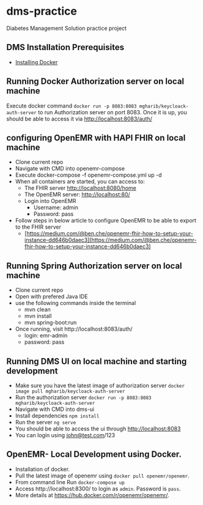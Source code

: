 # dms-practice
Diabetes Management Solution practice project

## DMS Installation Prerequisites
- [Installing Docker](https://docs.docker.com/get-docker/)

## Running Docker Authorization server on local machine
Execute docker command `docker run -p 8083:8083 mgharib/keycloack-auth-server` to run Authorization server on port 8083. Once it is up, you should be able to access it via [http://localhost:8083/auth/](http://localhost:8083/auth/)

## configuring OpenEMR with HAPI FHIR on local machine
-	Clone current repo 
-	Navigate with CMD into openemr-compose
-	Execute docker-compose -f openemr-compose.yml up -d
-	When all containers are started, you can access to:
	-	The FHIR server [http://localhost:8080/home](http://localhost:8080/home)
	-	The OpenEMR server: [http://localhost:80/](http://localhost:80/) 
	-	Login into OpenEMR
		-	Username: admin
		-	Password: pass
-	Follow steps in below article to configure OpenEMR to be able to export to the FHIR server 
	-	[https://medium.com/@ben.che/openemr-fhir-how-to-setup-your-instance-dd646b0daec3](https://medium.com/@ben.che/openemr-fhir-how-to-setup-your-instance-dd646b0daec3)
			

## Running Spring Authorization server on local machine
-	Clone current repo
-	Open with prefered Java IDE
-	use the following commands inside the terminal
	-	mvn clean
	-	mvn install
	-	mvn spring-boot:run
-	Once running, visit http://localhost:8083/auth/
	-	login: emr-admin
	-	password: pass

## Running DMS UI on local machine and starting development
- Make sure you have the latest image of authorization server `docker image pull mgharib/keycloack-auth-server`
- Run the authorization server `docker run -p 8083:8083 mgharib/keycloack-auth-server`
- Navigate with CMD into dms-ui
- Install dependencies `npm install`
- Run the server `ng serve`
- You should be able to access the ui through [http://localhost:8083](http://localhost:8083)
- You can login using john@test.com/123

## OpenEMR- Local Development using Docker.
- Installation of docker.
- Pull the latest image of openemr using `docker pull openemr/openemr`.
- From command line Run `docker-compose up`
- Access http://localhost:8300/ to login as `admin`. Password is `pass`. 
- More details at https://hub.docker.com/r/openemr/openemr/.
